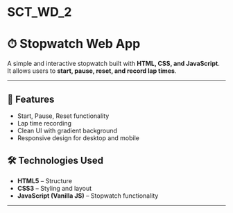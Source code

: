 # SCT_WD_2

# ⏱ Stopwatch Web App

A simple and interactive stopwatch built with **HTML, CSS, and JavaScript**.  
It allows users to **start, pause, reset, and record lap times**.  

---

## 🚀 Features
- Start, Pause, Reset functionality  
- Lap time recording  
- Clean UI with gradient background  
- Responsive design for desktop and mobile  



## 🛠️ Technologies Used
- **HTML5** – Structure  
- **CSS3** – Styling and layout  
- **JavaScript (Vanilla JS)** – Stopwatch functionality  

---

